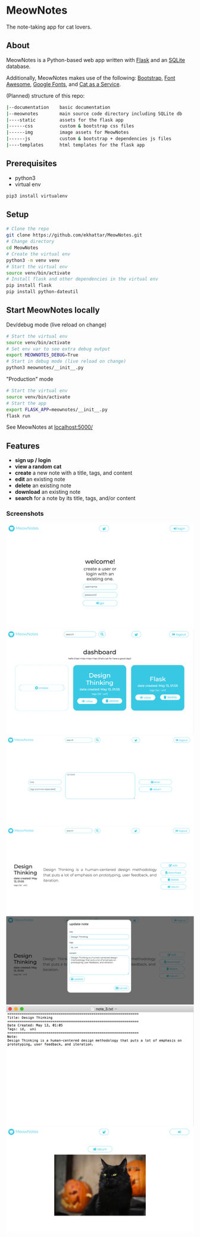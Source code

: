 # MeowNotes

The note-taking app for cat lovers.

## About

MeowNotes is a Python-based web app written with [Flask](http://flask.pocoo.org/) and an [SQLite](https://www.sqlite.org/index.html) database.

Additionally, MeowNotes makes use of the following: [Bootstrap](https://getbootstrap.com/docs/4.3/getting-started/introduction/), [Font Awesome](https://fontawesome.com/), [Google Fonts](https://fonts.google.com/), and [Cat as a Service](https://cataas.com/#/).

(Planned) structure of this repo:

```bash
|--documentation    basic documentation
|--meownotes        main source code directory including SQLite db
|----static         assets for the flask app
|------css          custom & bootstrap css files
|------img          image assets for MeowNotes
|------js           custom & bootstrap + dependencies js files
|----templates      html templates for the flask app
```

## Prerequisites

- python3
- virtual env

```bash
pip3 install virtualenv
```

## Setup

```bash
# Clone the repo
git clone https://github.com/ekhattar/MeowNotes.git
# Change directory
cd MeowNotes
# Create the virtual env
python3 -m venv venv
# Start the virtual env
source venv/bin/activate
# Install flask and other dependencies in the virtual env
pip install flask
pip install python-dateutil
```

## Start MeowNotes locally

Dev/debug mode (live reload on change)

```bash
# Start the virtual env
source venv/bin/activate
# Set env var to see extra debug output
export MEOWNOTES_DEBUG=True
# Start in debug mode (live reload on change)
python3 meownotes/__init__.py
```

"Production" mode

```bash
# Start the virtual env
source venv/bin/activate
# Start the app
export FLASK_APP=meownotes/__init__.py
flask run
```

See MeowNotes at [localhost:5000/](http://localhost:5000/)

## Features

- __sign up / login__
- __view a random cat__
- __create__ a new note with a title, tags, and content
- __edit__ an existing note
- __delete__ an existing note
- __download__ an existing note
- __search__ for a note by its title, tags, and/or content

### Screenshots

![landing](documentation/screenshots/landing.png)
![dashboard](documentation/screenshots/dashboard.png)
![create note](documentation/screenshots/create-note-view.png)
![view note](documentation/screenshots/single-note-view.png)
![edit note](documentation/screenshots/edit-note-view.png)
![download(ed) note](documentation/screenshots/downloaded-file.png)
![random cat](documentation/screenshots/random-cat.png)